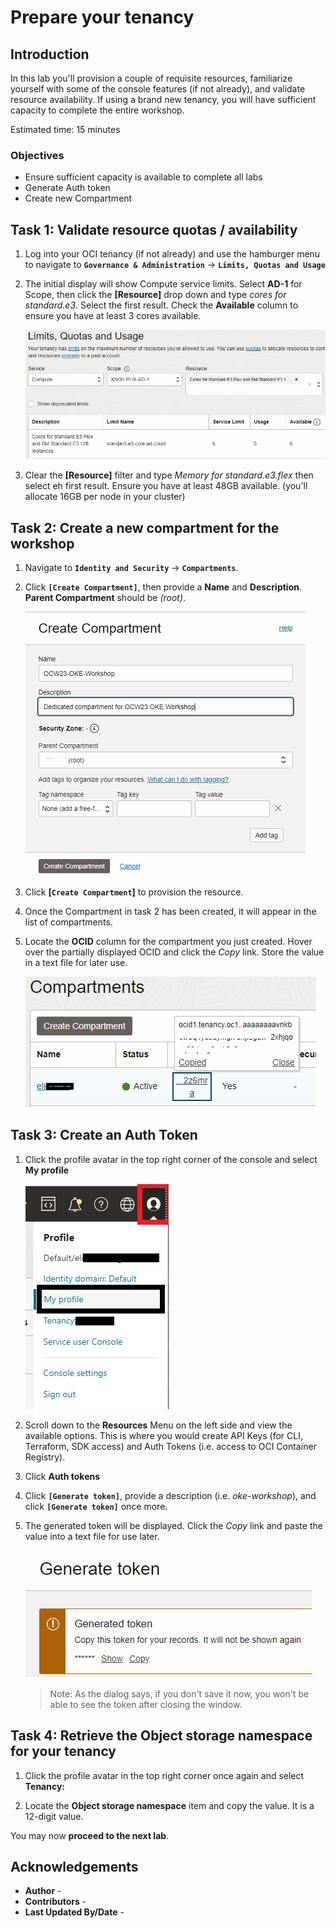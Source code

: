 # Prepare your tenancy

## Introduction

In this lab you'll provision a couple of requisite resources, familiarize yourself with some of the console features (if not already), and validate resource availability. If using a brand new tenancy, you will have sufficient capacity to complete the entire workshop.

Estimated time: 15 minutes

### Objectives

* Ensure sufficient capacity is available to complete all labs 
* Generate Auth token
* Create new Compartment


## Task 1: Validate resource quotas / availability

1. Log into your OCI tenancy (if not already) and use the hamburger menu to navigate to **`Governance & Administration`** -> **`Limits, Quotas and Usage`**
2. The initial display will show Compute service limits. Select **AD-1** for Scope, then click the **[Resource]** drop down and type *cores for standard.e3*. Select the first result. Check the **Available** column to ensure you have at least 3 cores available.

    ![compute quota](images/quota-compute.png)

3. Clear the **[Resource]** filter and type *Memory for standard.e3.flex* then select eh first result. Ensure you have at least 48GB available. (you'll allocate 16GB per node in your cluster)

## Task 2: Create a new compartment for the workshop

1. Navigate to **`Identity and Security`** -> **`Compartments`**.

2. Click **`[Create Compartment]`**, then provide a **Name** and **Description**. **Parent Compartment** should be *(root)*.

    ![Create new compartment](images/create-compartment.png)

3. Click **[`Create Compartment`]** to provision the resource.

4. Once the Compartment in task 2 has been created, it will appear in the list of compartments.

5. Locate the **OCID** column for the compartment you just created. Hover over the partially displayed OCID and click the *Copy* link.  Store the value in a text file for later use.

    ![Copy compartment OCID](images/compartment-ocid.png)

## Task 3: Create an Auth Token

1. Click the profile avatar in the top right corner of the console and select **My profile**

    ![Profile avatar and link](images/user-profile.png)

2. Scroll down to the **Resources** Menu on the left side and view the available options. This is where you would create API Keys (for CLI, Terraform, SDK access) and Auth Tokens (i.e. access to OCI Container Registry).

3. Click **Auth tokens**

4. Click **`[Generate token]`**, provide a description (i.e. *oke-workshop*), and click **`[Generate token]`** once more.

5. The generated token will be displayed. Click the *Copy* link and paste the value into a text file for use later.

    ![Generated token dialog box](images/generated-token.png)

    >Note: As the dialog says, if you don't save it now, you won't be able to see the token after closing the window.

## Task 4: Retrieve the Object storage namespace for your tenancy

1. Click the profile avatar in the top right corner once again and select **Tenancy: <your tenancy name>**

2. Locate the **Object storage namespace** item and copy the value. It is a 12-digit value.

You may now **proceed to the next lab**.



## Acknowledgements

* **Author** - 
* **Contributors** -
* **Last Updated By/Date** -